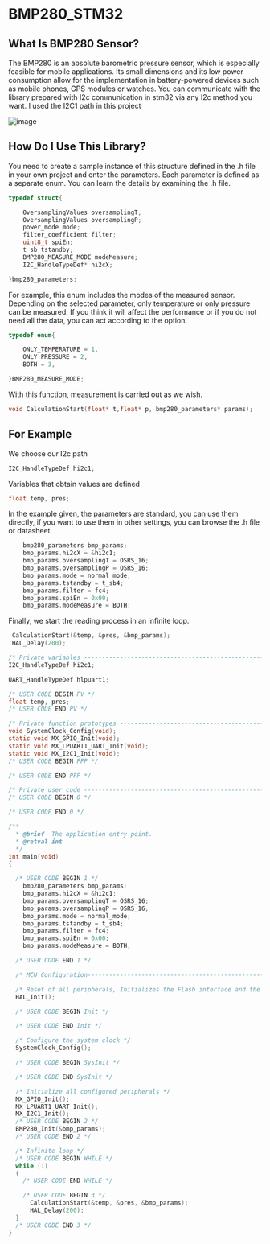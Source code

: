 # BMP280_STM32
 
## What Is BMP280 Sensor?
The BMP280 is an absolute barometric pressure sensor, which is especially feasible for mobile applications. Its small dimensions and its low power consumption allow for the implementation in battery-powered devices such as mobile phones, GPS modules or watches. You can communicate with the library prepared with I2c communication in stm32 via any I2c method you want. I used the I2C1 path in this project


![image](https://github.com/user-attachments/assets/e9881a70-2f27-47c3-bb19-cd51510b0de4)

## How Do I Use This Library?
You need to create a sample instance of this structure defined in the .h file in your own project and enter the parameters. Each parameter is defined as a separate enum. You can learn the details by examining the .h file.
```c
typedef struct{

	OversamplingValues oversamplingT;	
	OversamplingValues oversamplingP; 
	power_mode mode; 				 
	filter_coefficient filter; 		
	uint8_t spiEn; 					
	t_sb tstandby;			
	BMP280_MEASURE_MODE modeMeasure;
	I2C_HandleTypeDef* hi2cX;

}bmp280_parameters;
```

For example, this enum includes the modes of the measured sensor. Depending on the selected parameter, only temperature or only pressure can be measured. If you think it will affect the performance or if you do not need all the data, you can act according to the option.

```c
typedef enum{

	ONLY_TEMPERATURE = 1,
	ONLY_PRESSURE = 2, 	
	BOTH = 3,

}BMP280_MEASURE_MODE;
```


With this function, measurement is carried out as we wish.

```c
void CalculationStart(float* t,float* p, bmp280_parameters* params);
```
## For Example
We choose our I2c path


```c
I2C_HandleTypeDef hi2c1;
```

Variables that obtain values ​​are defined

```c
float temp, pres;
```

In the example given, the parameters are standard, you can use them directly, if you want to use them in other settings, you can browse the .h file or datasheet.

```c
	bmp280_parameters bmp_params;
	bmp_params.hi2cX = &hi2c1;
	bmp_params.oversamplingT = OSRS_16;
	bmp_params.oversamplingP = OSRS_16;
	bmp_params.mode = normal_mode;
	bmp_params.tstandby = t_sb4;
	bmp_params.filter = fc4;
	bmp_params.spiEn = 0x00;
	bmp_params.modeMeasure = BOTH;
```

Finally, we start the reading process in an infinite loop.

```c
 CalculationStart(&temp, &pres, &bmp_params);
 HAL_Delay(200);
```


```c
/* Private variables ---------------------------------------------------------*/
I2C_HandleTypeDef hi2c1;

UART_HandleTypeDef hlpuart1;

/* USER CODE BEGIN PV */
float temp, pres;
/* USER CODE END PV */

/* Private function prototypes -----------------------------------------------*/
void SystemClock_Config(void);
static void MX_GPIO_Init(void);
static void MX_LPUART1_UART_Init(void);
static void MX_I2C1_Init(void);
/* USER CODE BEGIN PFP */

/* USER CODE END PFP */

/* Private user code ---------------------------------------------------------*/
/* USER CODE BEGIN 0 */

/* USER CODE END 0 */

/**
  * @brief  The application entry point.
  * @retval int
  */
int main(void)
{

  /* USER CODE BEGIN 1 */
	bmp280_parameters bmp_params;
	bmp_params.hi2cX = &hi2c1;
	bmp_params.oversamplingT = OSRS_16;
	bmp_params.oversamplingP = OSRS_16;
	bmp_params.mode = normal_mode;
	bmp_params.tstandby = t_sb4;
	bmp_params.filter = fc4;
	bmp_params.spiEn = 0x00;
	bmp_params.modeMeasure = BOTH;

  /* USER CODE END 1 */

  /* MCU Configuration--------------------------------------------------------*	/

  /* Reset of all peripherals, Initializes the Flash interface and the Systick. */
  HAL_Init();

  /* USER CODE BEGIN Init */

  /* USER CODE END Init */

  /* Configure the system clock */
  SystemClock_Config();

  /* USER CODE BEGIN SysInit */

  /* USER CODE END SysInit */

  /* Initialize all configured peripherals */
  MX_GPIO_Init();
  MX_LPUART1_UART_Init();
  MX_I2C1_Init();
  /* USER CODE BEGIN 2 */
  BMP280_Init(&bmp_params);
  /* USER CODE END 2 */

  /* Infinite loop */
  /* USER CODE BEGIN WHILE */
  while (1)
  {
    /* USER CODE END WHILE */

    /* USER CODE BEGIN 3 */
	  CalculationStart(&temp, &pres, &bmp_params);
	  HAL_Delay(200);
  }
  /* USER CODE END 3 */
}
```
